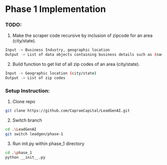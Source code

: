 # Phase 1 Implementation
### TODO:
1. Make the scraper code recursive by inclusion of zipcode for an area (city/state).
```bash
Input -> Business Industry, geographic location
Output -> List of data objects containing business details such as (name, industry, address, rating, website, tel.no)
```
2. Build function to get list of all zip codes of an area (city/state).
```bash
Input -> Geographic location (city/state)
Output -> List of zip codes
```

### Setup Instruction:
1. Clone repo
```bash
git clone https://github.com/CapraeCapital/LeadGenAI.git
```

2. Switch branch
```bash
cd .\LeadGenAI
git switch leadgen/phase-1
```

3. Run init.py within phase_1 directory
```bash
cd .\phase_1
python __init__.py
```
